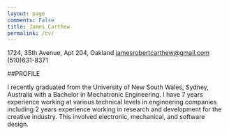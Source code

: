 ```yaml
---
layout: page
comments: False
title: James Carthew
permalink: /cv/
---
```

1724, 35th Avenue, Apt 204, Oakland
jamesrobertcarthew@gmail.com
(510)631-8371


##PROFILE

I recently graduated from the University of New South Wales, Sydney, Australia with a Bachelor in Mechatronic Engineering. I have 7 years experience working at various technical levels in engineering companies including 2 years experience working in research and development for the creative industry. This involved electronic, mechanical, and software design.
